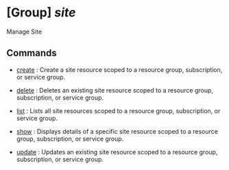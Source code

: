 # [Group] _site_

Manage Site

## Commands

- [create](/Commands/site/_create.md)
: Create a site resource scoped to a resource group, subscription, or service group.

- [delete](/Commands/site/_delete.md)
: Deletes an existing site resource scoped to a resource group, subscription, or service group.

- [list](/Commands/site/_list.md)
: Lists all site resources scoped to a resource group, subscription, or service group.

- [show](/Commands/site/_show.md)
: Displays details of a specific site resource scoped to a resource group, subscription, or service group.

- [update](/Commands/site/_update.md)
: Updates an existing site resource scoped to a resource group, subscription, or service group.
